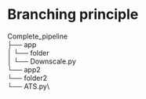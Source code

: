 # Branching principle

Complete_pipeline\
├── app\
│   └── folder\
│       └── Downscale.py\
└── app2\
    └── folder2\
        └── ATS.py\

